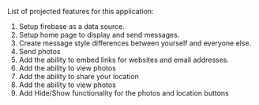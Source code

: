 List of projected features for this application:
1. Setup firebase as a data source.
2. Setup home page to display and send messages.
3. Create message style differences between yourself and everyone else.
4. Send photos
5. Add the ability to embed links for websites and email addresses.
6. Add the ability to view photos
7. Add the ability to share your location
8. Add the ability to view photos
9. Add Hide/Show functionality for the photos and location buttons